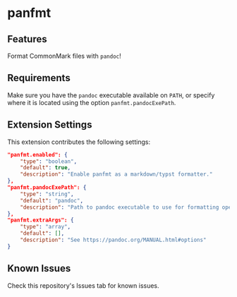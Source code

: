 # panfmt

## Features

Format CommonMark files with `pandoc`!

## Requirements

Make sure you have the `pandoc` executable available on `PATH`, or
specify where it is located using the option `panfmt.pandocExePath`.

## Extension Settings

This extension contributes the following settings:

``` json
"panfmt.enabled": {
    "type": "boolean",
    "default": true,
    "description": "Enable panfmt as a markdown/typst formatter."
},
"panfmt.pandocExePath": {
    "type": "string",
    "default": "pandoc",
    "description": "Path to pandoc executable to use for formatting operations."
},
"panfmt.extraArgs": {
    "type": "array",
    "default": [],
    "description": "See https://pandoc.org/MANUAL.html#options"
}
```

## Known Issues

Check this repository's Issues tab for known issues.
